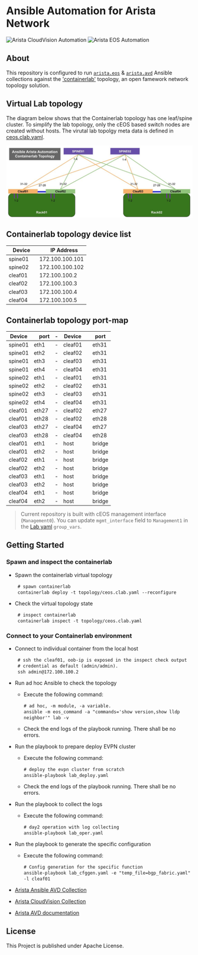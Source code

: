 # Ansible Automation for Arista Network

![Arista CloudVision Automation](https://img.shields.io/badge/Arista-CVP%20Automation-blue) ![Arista EOS Automation](https://img.shields.io/badge/Arista-EOS%20Automation-blue)

## About

This repository is configured to run [`arista.eos`](https://github.com/aristanetworks/ansible-eos) & [`arista.avd`](https://github.com/aristanetworks/ansible-avd) Ansible collections against the ['containerlab'](https://containerlab.dev/) topology, an open famework network topology solution.

## Virtual Lab topology

The diagram below shows that the Containerlab topology has one leaf/spine cluster. To simplify the lab topology, only the cEOS based switch nodes are created without hosts. The virutal lab topolgy meta data is defined in [ceos.clab.yaml](./topology/ceos.clab.yaml).

<p align="center">
  <img src="files/imgs/clab-topo.jpg" alt="Containerlab Topology" width="650"/>
</p>

## Containerlab topology device list

| Device | IP Address |
| ------ | ------------ |
| spine01  |172.100.100.101 |
| spine02  |172.100.100.102 |
| cleaf01  |172.100.100.2 |
| cleaf02  |172.100.100.3 |
| cleaf03  |172.100.100.4 |
| cleaf04  |172.100.100.5 |

## Containerlab topology port-map
| Device  | port | - | Device | port |
| ------  | ---- | - | ------ | ---- |
| spine01 | eth1 | - | cleaf01 | eth31 |
| spine01 | eth2 | - | cleaf02 | eth31 |
| spine01 | eth3 | - | cleaf03 | eth31 |
| spine01 | eth4 | - | cleaf04 | eth31 |
| spine02 | eth1 | - | cleaf01 | eth31 |
| spine02 | eth2 | - | cleaf02 | eth31 |
| spine02 | eth3 | - | cleaf03 | eth31 |
| spine02 | eth4 | - | cleaf04 | eth31 |
| cleaf01 | eth27 | - | cleaf02 | eth27 |
| cleaf01 | eth28 | - | cleaf02 | eth28 |
| cleaf03 | eth27 | - | cleaf04 | eth27 |
| cleaf03 | eth28 | - | cleaf04 | eth28 |
| cleaf01 | eth1 | - | host | bridge |
| cleaf01 | eth2 | - | host | bridge |
| cleaf02 | eth1 | - | host | bridge |
| cleaf02 | eth2 | - | host | bridge |
| cleaf03 | eth1 | - | host | bridge |
| cleaf03 | eth2 | - | host | bridge |
| cleaf04 | eth1 | - | host | bridge |
| cleaf04 | eth2 | - | host | bridge |

> Current repository is built with cEOS management interface (`Management0`). You can update `mgmt_interface` field to `Management1` in the [Lab yaml](./group_vars/lab.yaml) `group_vars`.

## Getting Started

### Spawn and inspect the containerlab

- Spawn the containerlab virtual topology

   ```shell
    # spawn containerlab
    containerlab deploy -t topology/ceos.clab.yaml --reconfigure
    ```

- Check the virtual topology state

   ```shell
    # inspect containerlab
    containerlab inspect -t topology/ceos.clab.yaml
    ```

### Connect to your Containerlab environment

- Connect to individual container from the local host

   ```shell
    # ssh the cleaf01, oob-ip is exposed in the inspect check output
    # credential as default (admin/admin).
    ssh admin@172.100.100.2
    ```

- Run ad hoc Ansible to check the topology

    - Execute the following command:

      ```shell
      # ad hoc, -m module, -a variable.
      ansible -m eos_command -a "commands='show version,show lldp neighbor'" lab -v
      ```

    - Check the end logs of the playbook running. There shall be no errors.

- Run the playbook to prepare deploy EVPN cluster

    - Execute the following command:

      ```shell
      # deploy the evpn cluster from scratch
      ansible-playbook lab_deploy.yaml
      ```

    - Check the end logs of the playbook running. There shall be no errors.

- Run the playbook to collect the logs

    - Execute the following command:

      ```shell
      # day2 operation with log collecting
      ansible-playbook lab_oper.yaml
      ```

- Run the playbook to generate the specific configuration

    - Execute the following command:

      ```shell
      # Config generation for the specific function
      ansible-playbook lab_cfggen.yaml -e "temp_file=bgp_fabric.yaml" -l cleaf01
      ```

- [Arista Ansible AVD Collection](https://github.com/aristanetworks/ansible-avd)
- [Arista CloudVision Collection](https://github.com/aristanetworks/ansible-cvp)
- [Arista AVD documentation](https://avd.arista.com)

## License

This Project is published under Apache License.
